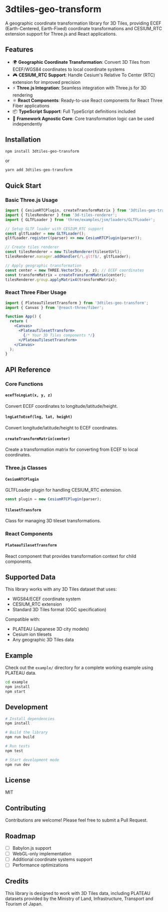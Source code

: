 # 3dtiles-geo-transform

A geographic coordinate transformation library for 3D Tiles, providing ECEF (Earth-Centered, Earth-Fixed) coordinate transformations and CESIUM_RTC extension support for Three.js and React applications.

## Features

- 🌍 **Geographic Coordinate Transformation**: Convert 3D Tiles from ECEF/WGS84 coordinates to local coordinate systems
- 🎮 **CESIUM_RTC Support**: Handle Cesium's Relative To Center (RTC) extension for improved precision
- ⚡ **Three.js Integration**: Seamless integration with Three.js for 3D rendering
- ⚛️ **React Components**: Ready-to-use React components for React Three Fiber applications
- 📦 **TypeScript Support**: Full TypeScript definitions included
- 🚀 **Framework Agnostic Core**: Core transformation logic can be used independently

## Installation

```bash
npm install 3dtiles-geo-transform
```

or

```bash
yarn add 3dtiles-geo-transform
```

## Quick Start

### Basic Three.js Usage

```javascript
import { CesiumRTCPlugin, createTransformMatrix } from '3dtiles-geo-transform';
import { TilesRenderer } from '3d-tiles-renderer';
import { GLTFLoader } from 'three/examples/jsm/loaders/GLTFLoader';

// Setup GLTF loader with CESIUM_RTC support
const gltfLoader = new GLTFLoader();
gltfLoader.register((parser) => new CesiumRTCPlugin(parser));

// Create tiles renderer
const tilesRenderer = new TilesRenderer(tilesetUrl);
tilesRenderer.manager.addHandler(/\.gltf$/, gltfLoader);

// Apply geographic transformation
const center = new THREE.Vector3(x, y, z); // ECEF coordinates
const transformMatrix = createTransformMatrix(center);
tilesRenderer.group.applyMatrix4(transformMatrix);
```

### React Three Fiber Usage

```jsx
import { PlateauTilesetTransform } from '3dtiles-geo-transform';
import { Canvas } from '@react-three/fiber';

function App() {
  return (
    <Canvas>
      <PlateauTilesetTransform>
        {/* Your 3D Tiles components */}
      </PlateauTilesetTransform>
    </Canvas>
  );
}
```

## API Reference

### Core Functions

#### `ecefToLngLat(x, y, z)`
Convert ECEF coordinates to longitude/latitude/height.

#### `lngLatToEcef(lng, lat, height)`
Convert longitude/latitude/height to ECEF coordinates.

#### `createTransformMatrix(center)`
Create a transformation matrix for converting from ECEF to local coordinates.

### Three.js Classes

#### `CesiumRTCPlugin`
GLTFLoader plugin for handling CESIUM_RTC extension.

```javascript
const plugin = new CesiumRTCPlugin(parser);
```

#### `TilesetTransform`
Class for managing 3D tileset transformations.

### React Components

#### `PlateauTilesetTransform`
React component that provides transformation context for child components.

## Supported Data

This library works with any 3D Tiles dataset that uses:
- WGS84/ECEF coordinate system
- CESIUM_RTC extension
- Standard 3D Tiles format (OGC specification)

Compatible with:
- PLATEAU (Japanese 3D city models)
- Cesium ion tilesets
- Any geographic 3D Tiles data

## Example

Check out the `example/` directory for a complete working example using PLATEAU data.

```bash
cd example
npm install
npm start
```

## Development

```bash
# Install dependencies
npm install

# Build the library
npm run build

# Run tests
npm test

# Start development mode
npm run dev
```

## License

MIT

## Contributing

Contributions are welcome! Please feel free to submit a Pull Request.

## Roadmap

- [ ] Babylon.js support
- [ ] WebGL-only implementation
- [ ] Additional coordinate systems support
- [ ] Performance optimizations

## Credits

This library is designed to work with 3D Tiles data, including PLATEAU datasets provided by the Ministry of Land, Infrastructure, Transport and Tourism of Japan.